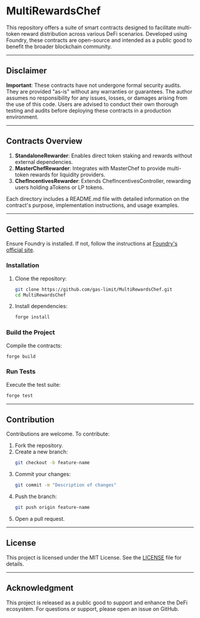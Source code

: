 # MultiRewardsChef

This repository offers a suite of smart contracts designed to facilitate multi-token reward distribution across various DeFi scenarios. Developed using Foundry, these contracts are open-source and intended as a public good to benefit the broader blockchain community.

---

## Disclaimer

**Important**: These contracts have not undergone formal security audits. They are provided "as-is" without any warranties or guarantees. The author assumes no responsibility for any issues, losses, or damages arising from the use of this code. Users are advised to conduct their own thorough testing and audits before deploying these contracts in a production environment.

---

## Contracts Overview

1. **StandaloneRewarder**: Enables direct token staking and rewards without external dependencies.
2. **MasterChefRewarder**: Integrates with MasterChef to provide multi-token rewards for liquidity providers.
3. **ChefIncentivesRewarder**: Extends ChefIncentivesController, rewarding users holding aTokens or LP tokens.

Each directory includes a README.md file with detailed information on the contract's purpose, implementation instructions, and usage examples.

---

## Getting Started

Ensure Foundry is installed. If not, follow the instructions at [Foundry's official site](https://getfoundry.sh).

### Installation

1. Clone the repository:
   ```bash
   git clone https://github.com/gas-limit/MultiRewardsChef.git
   cd MultiRewardsChef
   ```

2. Install dependencies:
   ```bash
   forge install
   ```

### Build the Project

Compile the contracts:
```bash
forge build
```

### Run Tests

Execute the test suite:
```bash
forge test
```

---

## Contribution

Contributions are welcome. To contribute:

1. Fork the repository.
2. Create a new branch:
   ```bash
   git checkout -b feature-name
   ```
3. Commit your changes:
   ```bash
   git commit -m "Description of changes"
   ```
4. Push the branch:
   ```bash
   git push origin feature-name
   ```
5. Open a pull request.

---

## License

This project is licensed under the MIT License. See the [LICENSE](LICENSE) file for details.

---

## Acknowledgment

This project is released as a public good to support and enhance the DeFi ecosystem. For questions or support, please open an issue on GitHub. 